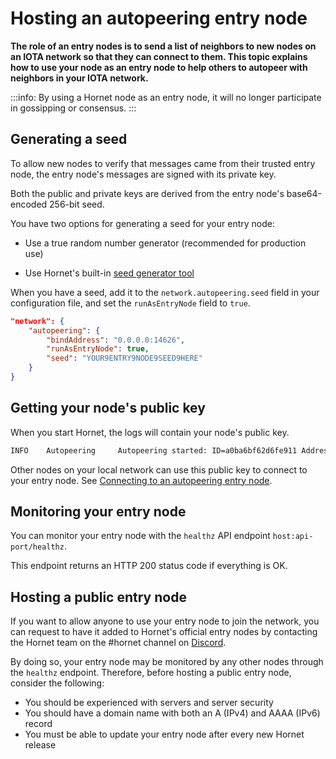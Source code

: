 # Hosting an autopeering entry node

**The role of an entry nodes is to send a list of neighbors to new nodes on an IOTA network so that they can connect to them. This topic explains how to use your node as an entry node to help others to autopeer with neighbors in your IOTA network.**

:::info:
By using a Hornet node as an entry node, it will no longer participate in gossipping or consensus.
:::

## Generating a seed

To allow new nodes to verify that messages came from their trusted entry node, the entry node's messages are signed with its private key.

Both the public and private keys are derived from the entry node's base64-encoded 256-bit seed.

You have two options for generating a seed for your entry node:

- Use a true random number generator (recommended for production use)

- Use Hornet's built-in [seed generator tool](https://github.com/gohornet/hornet/wiki/Tools)

When you have a seed, add it to the `network.autopeering.seed` field in your configuration file, and set the `runAsEntryNode` field to `true`.

```json
"network": {
    "autopeering": {
        "bindAddress": "0.0.0.0:14626",
        "runAsEntryNode": true,
        "seed": "YOUR9ENTRY9NODE9SEED9HERE"
    }
}
```

## Getting your node's public key

When you start Hornet, the logs will contain your node's public key.

```bash
INFO    Autopeering     Autopeering started: ID=a0ba6bf62d6fe911 Address=0.0.0.0:14626/udp PublicKey=yt0URaOzv819RIIgSE/NzJBVh8Lgn+tNTekvfB0O/UE=
```

Other nodes on your local network can use this public key to connect to your entry node. See [Connecting to an autopeering entry node](../guides/connecting-to-entry.md).

## Monitoring your entry node

You can monitor your entry node with the `healthz` API endpoint `host:api-port/healthz`.

This endpoint returns an HTTP 200 status code if everything is OK.

## Hosting a public entry node

If you want to allow anyone to use your entry node to join the network, you can request to have it added to Hornet's official entry nodes by contacting the Hornet team on the #hornet channel on [Discord](https://discord.iota.org/).

By doing so, your entry node may be monitored by any other nodes through the `healthz` endpoint. Therefore, before hosting a public entry node, consider the following:

- You should be experienced with servers and server security
- You should have a domain name with both an A (IPv4) and AAAA (IPv6) record
- You must be able to update your entry node after every new Hornet release